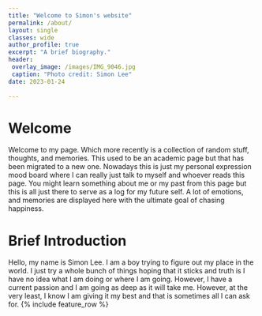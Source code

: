 ```yaml
---
title: "Welcome to Simon's website"
permalink: /about/
layout: single
classes: wide
author_profile: true
excerpt: "A brief biography."
header:
 overlay_image: /images/IMG_9046.jpg
 caption: "Photo credit: Simon Lee"
date: 2023-01-24
  
---
```


# Welcome

Welcome to my page. Which more recently is a collection of random stuff, thoughts, and memories. This used to be an academic page but that has been migrated to a new one. Nowadays this is just my personal expression mood board where I can really just talk to myself and whoever reads this page. You might learn something about me or my past from this page but this is all just there to serve as a log for my future self. A lot of emotions, and memories are displayed here with the ultimate goal of chasing happiness.


# Brief Introduction

Hello, my name is Simon Lee. I am a boy trying to figure out my place in the world. I just try a whole bunch of things hoping that it sticks and truth is I have no idea what I am doing or where I am going. However, I have a current passion and I am going as deep as it will take me. However, at the very least, I know I am giving it my best and that is sometimes all I can ask for. 
{% include feature_row %}
 

 
 
 

